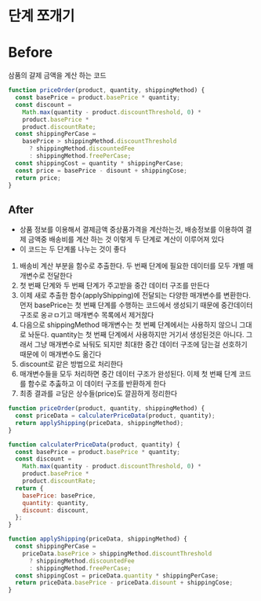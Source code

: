 # 단계 쪼개기

# Before

삼품의 걀제 금액을 계산 하는 코드

```javascript
function priceOrder(product, quantity, shippingMethod) {
  const basePrice = product.basePrice * quantity;
  const discount =
    Math.max(quantity - product.discountThreshold, 0) *
    product.basePrice *
    product.discountRate;
  const shippingPerCase =
    basePrice > shippingMethod.discountThreshold
      ? shippingMethod.discountedFee
      : shippingMethod.freePerCase;
  const shippingCost = quantity * shippingPerCase;
  const price = basePrice - disount + shippingCose;
  return price;
}
```

## After

- 상품 정보를 이용해서 결제금액 중상품가격을 계산하는것, 배송정보를 이용하여 결제 금액중 배송비를 계산 하는 것 이렇게 두 단계로 계산이 이루어져 있다
- 이 코드는 두 단계롤 나누는 것이 좋다

1. 배송비 계산 부분을 함수로 추출한다. 두 번째 단계에 필요한 데이터를 모두 개별 매개변수로 전달한다
2. 첫 번째 단계와 두 번째 단계가 주고받을 중간 데이터 구조를 만든다
3. 이제 새로 추출한 함수(applyShipping)에 전달되는 다양한 매개변수를 변환한다. 먼저 basePrice는 첫 번째 단계를 수행하는 코드에서 생성되기 때문에 중간데이터 구조로 옹ㄹㅁ기고 매개변수 목록에서 제거핞다
4. 다음으로 shippingMethod 매개변수는 첫 번쩨 단계에서는 사용하지 않으니 그대로 놔둔다. quantity는 첫 번째 단계에서 사용하지만 거기서 생성된것은 아니다. 그래서 그냥 매개변수로 놔둬도 되지만 최대한 중간 데이터 구조에 담는걸 선호하기 때문에 이 매개변수도 옮긴다
5. discount로 같은 방법으로 처리한다
6. 매개변수들을 모두 처리하면 중간 데이터 구조가 완성된다. 이제 첫 번째 단계 코드를 함수로 추춣하고 이 데이터 구조를 반환하게 한다
7. 최종 결과를 ㄹ담은 상수들(price)도 깔끔하게 정리한다

```javascript
function priceOrder(product, quantity, shippingMethod) {
  const priceData = calculaterPriceData(product, quantity);
  return applyShipping(priceData, shippingMethod);
}

function calculaterPriceData(product, quantity) {
  const basePrice = product.basePrice * quantity;
  const discount =
    Math.max(quantity - product.discountThreshold, 0) *
    product.basePrice *
    product.discountRate;
  return {
    basePrice: basePrice,
    quantity: quantity,
    discount: discount,
  };
}

function applyShipping(priceData, shippingMethod) {
  const shippingPerCase =
    priceData.basePrice > shippingMethod.discountThreshold
      ? shippingMethod.discountedFee
      : shippingMethod.freePerCase;
  const shippingCost = priceData.quantity * shippingPerCase;
  return priceData.basePrice - priceData.disount + shippingCose;
}
```

